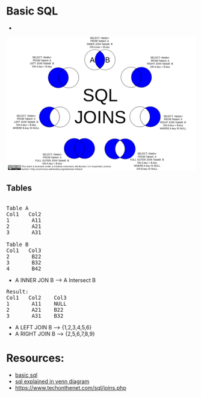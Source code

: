 # Basic SQL
- 
![img_2.png](img_2.png)


Tables
-----------------------
<pre>

Table A
Col1   Col2
1       A11
2       A21
3       A31

Table B
Col1   Col3
2       B22
3       B32
4       B42
</pre>


- A INNER JON B --> A Intersect B 
<pre>
Result:
Col1   Col2    Col3
1       A11    NULL
2       A21    B22
3       A31    B32
</pre>

- A LEFT JOIN B  --> {1,2,3,4,5,6}
- A RIGHT JOIN B --> {2,5,6,7,8,9}

# Resources:
- [basic sql](https://blog.codinghorror.com/a-visual-explanation-of-sql-joins/)
- [sql explained in venn diagram](https://stackoverflow.com/questions/13997365/sql-joins-as-venn-diagram)    
- https://www.techonthenet.com/sql/joins.php